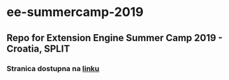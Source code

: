 # ee-summercamp-2019
## Repo for Extension Engine Summer Camp 2019 - Croatia, SPLIT
### Stranica dostupna na [linku](https://smamusa.github.io/ee-summercamp-2019/)
